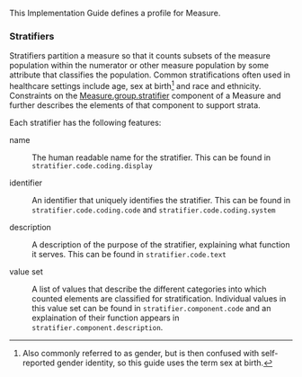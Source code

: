 This Implementation Guide defines a profile for Measure.

### Stratifiers
Stratifiers partition a measure so that it counts subsets of the measure population
within the numerator or other measure population by some attribute that classifies the population.
Common stratifications often used in healthcare settings include age, sex at birth[^1] and race and ethnicity.
Constraints on the [Measure.group.stratifier](https://hl7.org/fhir/measure-definitions.html#Measure.group.stratifier)
component of a Measure and further describes the elements of that component to support strata.

[^1]: Also commonly referred to as gender, but is then confused with self-reported gender identity, so this guide uses the term sex at birth.

Each stratifier has the following features:

<dl>
<dt>name</dt>
<dd>

The human readable name for the stratifier.
This can be found in `stratifier.code.coding.display`
</dd>
<dt>identifier</dt>
<dd>

An identifier that uniquely identifies the stratifier.
This can be found in `stratifier.code.coding.code` and `stratifier.code.coding.system`
</dd>
<dt>description</dt>
<dd>

A description of the purpose of the stratifier, explaining what function it serves.
This can be found in `stratifier.code.text`
</dd>
<dt>value set</dt>
<dd>

A list of values that describe the different categories into which counted elements are classified for stratification.
Individual values in this value set can be found in `stratifier.component.code` and an explaination of their function
appears in `stratifier.component.description`.
</dd>


